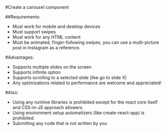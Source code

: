 #Create a carousel component

##Requirements:
- Must work for mobile and desktop devices
- Must support swipes
- Must work for any HTML content
- Must be animated, finger-following swipes, you can use a multi-picture post in Instagram as a reference.

#Advantages:
- Supports multiple slides on the screen
- Supports infinite option
- Supports scrolling to a selected slide (like go to slide X)
- Any optimizations related to performance are welcome and appreciated!

#Also:
- Using any runtime libraries is prohibited except for the react core itself and CSS-in-JS approach allowers.
- Using environment setup automatizers (like create-react-app) is prohibited.
- Submitting any code that is not written by you